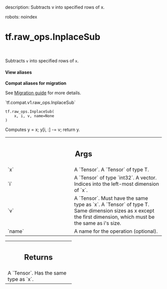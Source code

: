 description: Subtracts v into specified rows of x.

robots: noindex

# tf.raw_ops.InplaceSub

<!-- Insert buttons and diff -->

<table class="tfo-notebook-buttons tfo-api nocontent" align="left">

</table>



Subtracts `v` into specified rows of `x`.

<section class="expandable">
  <h4 class="showalways">View aliases</h4>
  <p>
<b>Compat aliases for migration</b>
<p>See
<a href="https://www.tensorflow.org/guide/migrate">Migration guide</a> for
more details.</p>
<p>`tf.compat.v1.raw_ops.InplaceSub`</p>
</p>
</section>

<pre class="devsite-click-to-copy prettyprint lang-py tfo-signature-link">
<code>tf.raw_ops.InplaceSub(
    x, i, v, name=None
)
</code></pre>



<!-- Placeholder for "Used in" -->

  Computes y = x; y[i, :] -= v; return y.

<!-- Tabular view -->
 <table class="responsive fixed orange">
<colgroup><col width="214px"><col></colgroup>
<tr><th colspan="2"><h2 class="add-link">Args</h2></th></tr>

<tr>
<td>
`x`
</td>
<td>
A `Tensor`. A `Tensor` of type T.
</td>
</tr><tr>
<td>
`i`
</td>
<td>
A `Tensor` of type `int32`.
A vector. Indices into the left-most dimension of `x`.
</td>
</tr><tr>
<td>
`v`
</td>
<td>
A `Tensor`. Must have the same type as `x`.
A `Tensor` of type T. Same dimension sizes as x except the first dimension, which must be the same as i's size.
</td>
</tr><tr>
<td>
`name`
</td>
<td>
A name for the operation (optional).
</td>
</tr>
</table>



<!-- Tabular view -->
 <table class="responsive fixed orange">
<colgroup><col width="214px"><col></colgroup>
<tr><th colspan="2"><h2 class="add-link">Returns</h2></th></tr>
<tr class="alt">
<td colspan="2">
A `Tensor`. Has the same type as `x`.
</td>
</tr>

</table>

